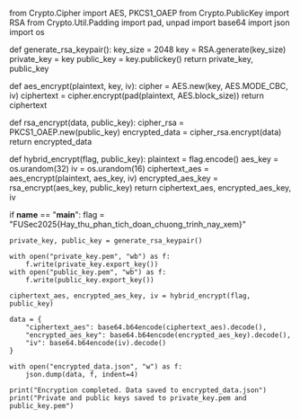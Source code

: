 from Crypto.Cipher import AES, PKCS1_OAEP
from Crypto.PublicKey import RSA
from Crypto.Util.Padding import pad, unpad
import base64
import json
import os

def generate_rsa_keypair():
    key_size = 2048
    key = RSA.generate(key_size)
    private_key = key
    public_key = key.publickey()
    return private_key, public_key

def aes_encrypt(plaintext, key, iv):
    cipher = AES.new(key, AES.MODE_CBC, iv)
    ciphertext = cipher.encrypt(pad(plaintext, AES.block_size))
    return ciphertext

def rsa_encrypt(data, public_key):
    cipher_rsa = PKCS1_OAEP.new(public_key)
    encrypted_data = cipher_rsa.encrypt(data)
    return encrypted_data

def hybrid_encrypt(flag, public_key):
    plaintext = flag.encode()
    aes_key = os.urandom(32)
    iv = os.urandom(16)
    ciphertext_aes = aes_encrypt(plaintext, aes_key, iv)
    encrypted_aes_key = rsa_encrypt(aes_key, public_key)
    return ciphertext_aes, encrypted_aes_key, iv

if __name__ == "__main__":
    flag = "FUSec2025{Hay_thu_phan_tich_doan_chuong_trinh_nay_xem}"

    private_key, public_key = generate_rsa_keypair()

    with open("private_key.pem", "wb") as f:
        f.write(private_key.export_key())
    with open("public_key.pem", "wb") as f:
        f.write(public_key.export_key())

    ciphertext_aes, encrypted_aes_key, iv = hybrid_encrypt(flag, public_key)

    data = {
        "ciphertext_aes": base64.b64encode(ciphertext_aes).decode(),
        "encrypted_aes_key": base64.b64encode(encrypted_aes_key).decode(),
        "iv": base64.b64encode(iv).decode()
    }

    with open("encrypted_data.json", "w") as f:
        json.dump(data, f, indent=4)

    print("Encryption completed. Data saved to encrypted_data.json")
    print("Private and public keys saved to private_key.pem and public_key.pem")
